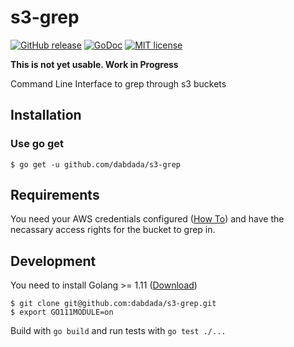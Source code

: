 # s3-grep

[![GitHub release](https://img.shields.io/github/release/dabdada/s3-grep.svg?style=flat-square)](https://github.com/dabdada/s3-grep/releases)
[![GoDoc](https://godoc.org/github.com/dabdada/s3-grep?status.svg)](https://godoc.org/github.com/dabdada/s3-grep)
[![MIT license](https://img.shields.io/github/license/dabdada/s3-grep.svg?style=flat-square)](https://github.com/dabdada/s3-grep/blob/master/LICENSE)


__This is not yet usable. Work in Progress__

Command Line Interface to grep through s3 buckets

## Installation

### Use go get

    $ go get -u github.com/dabdada/s3-grep

## Requirements

You need your AWS credentials configured ([How To](https://docs.aws.amazon.com/sdk-for-java/v1/developer-guide/setup-credentials.html)) and have the necassary access rights for the bucket to grep in.

## Development

You need to install Golang >= 1.11 ([Download](https://golang.org/dl/))

    $ git clone git@github.com:dabdada/s3-grep.git
    $ export GO111MODULE=on

Build with `go build` and run tests with `go test ./...`
